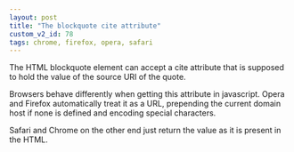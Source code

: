 ```yaml
---
layout: post
title: "The blockquote cite attribute"
custom_v2_id: 78
tags: chrome, firefox, opera, safari
---
```


The HTML blockquote element can accept a cite attribute that is supposed to
hold the value of the source URI of the quote.

Browsers behave differently when getting this attribute in javascript. Opera
and Firefox automatically treat it as a URL, prepending the current domain
host if none is defined and encoding special characters.

Safari and Chrome on the other end just return the value as it is present in
the HTML.